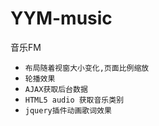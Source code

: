 # YYM-music
音乐FM

- `布局随着视窗大小变化,页面比例缩放`
- `轮播效果`
- `AJAX获取后台数据`
- `HTML5 audio 获取音乐类别`
- `jquery插件动画歌词效果`
